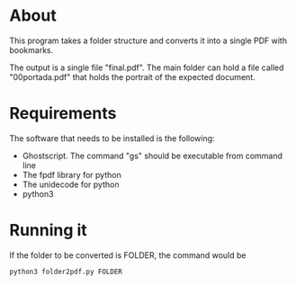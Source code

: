 # About

This program takes a folder structure and converts it into a single PDF with bookmarks. 

The output is a single file "final.pdf". The main folder can hold a file called "00portada.pdf" that holds the portrait of the expected document.

# Requirements
The software that needs to be installed is the following:
- Ghostscript. The command "gs" should be executable from command line
- The fpdf library for python
- The unidecode for python
- python3

# Running it

If the folder to be converted is FOLDER, the command would be

    python3 folder2pdf.py FOLDER

